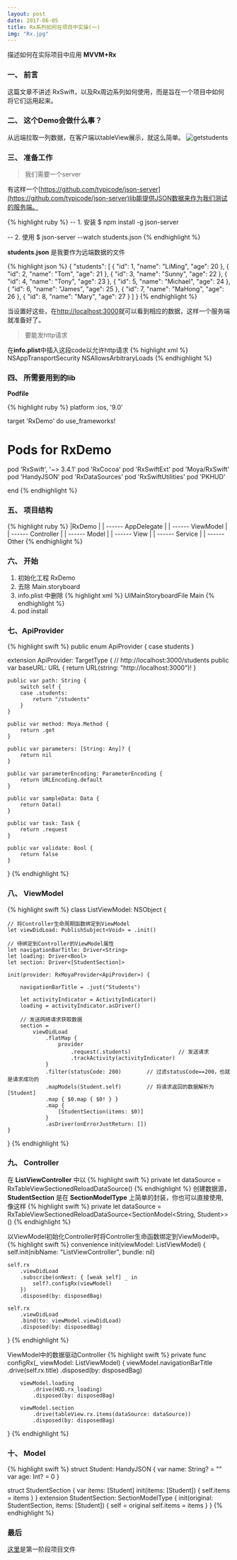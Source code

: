 ```yaml
---
layout: post
date: 2017-06-05
title: Rx系列如何在项目中实操(一)
img: "Rx.jpg"
---
```


描述如何在实际项目中应用 **MVVM+Rx**

### 一、 前言

这篇文章不讲述 RxSwift，以及Rx周边系列如何使用，而是旨在一个项目中如何将它们运用起来。

### 二、 这个Demo会做什么事？

从远端拉取一列数据，在客户端以tableView展示，就这么简单。
![getstudents](http://ogkg37m8j.bkt.clouddn.com/image/gif/MVVM_Rx/get_students.gif)

### 三、 准备工作

> 我们需要一个server

有这样一个[https://github.com/typicode/json-server](https://github.com/typicode/json-server)lib能提供JSON数据来作为我们测试的服务端。

{% highlight ruby %}
-- 1. 安装
$ npm install -g json-server

-- 2. 使用
$ json-server --watch students.json
{% endhighlight %}

**students.json** 是我要作为远端数据的文件

{% highlight json %}
{
  "students": [
    { "id": 1, "name": "LiMing", "age": 20 },
    { "id": 2, "name": "Tom", "age": 21 },
    { "id": 3, "name": "Sunny", "age": 22 },
    { "id": 4, "name": "Tony", "age": 23 },
    { "id": 5, "name": "Michael", "age": 24 },
    { "id": 6, "name": "James", "age": 25 },
    { "id": 7, "name": "MaHong", "age": 26 },
    { "id": 8, "name": "Mary", "age": 27 }
  ]
}
{% endhighlight %}

当设置好这些，在[http://localhost:3000](http://localhost:3000)就可以看到相应的数据，这样一个服务端就准备好了。

> 要能发http请求

在**info.plist**中插入这段code以允许http请求
{% highlight xml %}
<key>NSAppTransportSecurity</key>
   <dict>
       <key>NSAllowsArbitraryLoads</key>
       <true/>
   </dict>
{% endhighlight %}

### 四、 所需要用到的lib

**Podfile**

{% highlight ruby %}
platform :ios, '9.0'

target 'RxDemo' do
 use_frameworks!

 # Pods for RxDemo
 pod 'RxSwift', '~> 3.4.1'
 pod 'RxCocoa'
 pod 'RxSwiftExt'
 pod 'Moya/RxSwift'
 pod 'HandyJSON'
 pod 'RxDataSources'
 pod 'RxSwiftUtilities'
 pod 'PKHUD'

end
{% endhighlight %}

### 五、 项目结构

{% highlight ruby %}
|RxDemo
   |
   | ------ AppDelegate
   |
   | ------ ViewModel
   |
   | ------ Controller
   |
   | ------ Model
   |
   | ------ View
   |
   | ------ Service
   |
   | ------ Other
{% endhighlight %}

### 六、 开始

1. 初始化工程 RxDemo
2. 去除 Main.storyboard
3. info.plist 中删除
  {% highlight xml %}
  <key>UIMainStoryboardFile</key>
    <string>Main</string>
  {% endhighlight %}
4. pod install

### 七、ApiProvider

{% highlight swift %}
public enum ApiProvider {
    case students
}

extension ApiProvider: TargetType {
    // http://localhost:3000/students
    public var baseURL: URL { return URL(string: "http://localhost:3000")! }

    public var path: String {
        switch self {
        case .students:
            return "/students"
        }
    }

    public var method: Moya.Method {
        return .get
    }

    public var parameters: [String: Any]? {
        return nil
    }

    public var parameterEncoding: ParameterEncoding {
        return URLEncoding.default
    }

    public var sampleData: Data {
        return Data()
    }

    public var task: Task {
        return .request
    }

    public var validate: Bool {
        return false
    }
}
{% endhighlight %}

### 八、 ViewModel

{% highlight swift %}
class ListViewModel: NSObject {

    // 将Controller生命周期函数绑定到ViewModel
    let viewDidLoad: PublishSubject<Void> = .init()

    // 待绑定到Controller的ViewModel属性
    let navigationBarTitle: Driver<String>
    let loading: Driver<Bool>
    let section: Driver<[StudentSection]>

    init(provider: RxMoyaProvider<ApiProvider>) {

        navigationBarTitle = .just("Students")

        let activityIndicator = ActivityIndicator()
        loading = activityIndicator.asDriver()

        // 发送网络请求获取数据
        section =
            viewDidLoad
                .flatMap {
                    provider
                        .request(.students)               // 发送请求
                        .trackActivity(activityIndicator)
                }
                .filter(statusCode: 200)        // 过滤statusCode==200，也就是请求成功的
                .mapModels(Student.self)        // 将请求返回的数据解析为 [Student]
                .map { $0.map { $0! } }
                .map {
                    [StudentSection(items: $0)]
                }
                .asDriver(onErrorJustReturn: [])
    }
}
{% endhighlight %}

### 九、 Controller

在 **ListViewController** 中以
{% highlight swift %}
private let dataSource = RxTableViewSectionedReloadDataSource<StudentSection>()
{% endhighlight %}
创建数据源，**StudentSection** 是在 **SectionModelType** 上简单的封装，你也可以直接使用, 像这样
{% highlight swift %}
private let dataSource = RxTableViewSectionedReloadDataSource<SectionModel<String, Student>>()
{% endhighlight %}

以ViewModel初始化Controller时将Controller生命函数绑定到ViewModel中。
{% highlight swift %}
convenience init(viewModel: ListViewModel) {
    self.init(nibName: "ListViewController", bundle: nil)

    self.rx
        .viewDidLoad
        .subscribe(onNext: { [weak self] _ in
            self?.configRx(viewModel)
        })
        .disposed(by: disposedBag)

    self.rx
        .viewDidLoad
        .bind(to: viewModel.viewDidLoad)
        .disposed(by: disposedBag)
}
{% endhighlight %}

ViewModel中的数据驱动Controller
{% highlight swift %}
private func configRx(_ viewModel: ListViewModel) {
        viewModel.navigationBarTitle
            .drive(self.rx.title)
            .disposed(by: disposedBag)

        viewModel.loading
            .drive(HUD.rx_loading)
            .disposed(by: disposedBag)

        viewModel.section
            .drive(tableView.rx.items(dataSource: dataSource))
            .disposed(by: disposedBag)
}
{% endhighlight %}

### 十、 Model

{% highlight swift %}
struct Student: HandyJSON {
    var name: String? = ""
    var age: Int? = 0
}

struct StudentSection {
    var items: [Student]
    init(items: [Student]) {
        self.items = items
    }
}
extension StudentSection: SectionModelType {
    init(original: StudentSection, items: [Student]) {
        self = original
        self.items = items
    }
}
{% endhighlight %}

### 最后

[这里](https://github.com/redtwowolf/Demos/tree/master/RxDemo)是第一阶段项目文件

